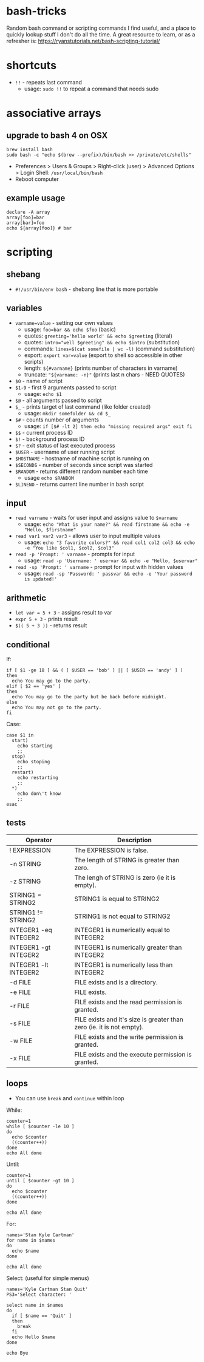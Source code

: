 # bash-tricks
Random bash command or scripting commands I find useful, and a place to quickly lookup stuff I don't do all the time. A great resource to learn, or as a refresher is: https://ryanstutorials.net/bash-scripting-tutorial/

# shortcuts
 * `!!` - repeats last command
   * usage: `sudo !!` to repeat a command that needs sudo

# associative arrays
## upgrade to bash 4 on OSX
```
brew install bash
sudo bash -c "echo $(brew --prefix)/bin/bash >> /private/etc/shells"
```
 * Preferences > Users & Groups > Right-click (user) > Advanced Options > Login Shell: `/usr/local/bin/bash`
 * Reboot computer

## example usage
```
declare -A array
array[foo]=bar
array[bar]=foo
echo ${array[foo]} # bar
```

# scripting
## shebang
 * `#!/usr/bin/env bash` - shebang line that is more portable

## variables
 * `varname=value` - setting our own values
   * usage: `foo=bar && echo $foo` (basic)
   * quotes: `greeting='hello world' && echo $greeting` (literal)
   * quotes: `intro="well $greeting" && echo $intro` (substitution)
   * commands: `lines=$(cat somefile | wc -l)` (command substitution)
   * export: `export var=value` (export to shell so accessible in other scripts)
   * length: `${#varname}` (prints number of characters in varname)
   * truncate: `"${varname: -n}"` (prints last n chars - NEED QUOTES)
 * `$0` - name of script
 * `$1-9` - first 9 arguments passed to script
   * usage: `echo $1`
 * `$@` - all arguments passed to script
 * `$_` - prints target of last command (like folder created)
   * usage: `mkdir somefolder && cd $_`
 * `$#` - counts number of arguments
   * usage: `if [$# -lt 2] then echo "missing required args" exit fi`
 * `$$` - current process ID
 * `$!` - background process ID
 * `$?` - exit status of last executed process
 * `$USER` - username of user running script
 * `$HOSTNAME` - hostname of machine script is running on
 * `$SECONDS` - number of seconds since script was started
 * `$RANDOM` - returns different random number each time
   * usage `echo $RANDOM`
 * `$LINENO` - returns current line number in bash script

## input
 * `read varname` - waits for user input and assigns value to `$varname`
   * usage: `echo "What is your name?" && read firstname && echo -e "Hello, $firstname"`
 * `read var1 var2 var3` - allows user to input multiple values
   * usage: `echo "3 favorite colors?" && read col1 col2 col3 && echo -e "You like $col1, $col2, $col3"`
 * `read -p 'Prompt: ' varname` - prompts for input
   * usage: `read -p 'Username: ' uservar && echo -e "Hello, $uservar"`
 * `read -sp 'Prompt: ' varname` - prompt for input with hidden values
   * usage: `read -sp 'Password: ' passvar && echo -e 'Your password is updated!'`

## arithmetic
 * `let var = 5 + 3` - assigns result to var
 * `expr 5 + 3` - prints result
 * `$(( 5 + 3 ))` - returns result

## conditional
If: 
```
if [ $1 -ge 18 ] && ( [ $USER == 'bob' ] || [ $USER == 'andy' ] )
then
  echo You may go to the party.
elif [ $2 == 'yes' ]
then
  echo You may go to the party but be back before midnight.
else
  echo You may not go to the party.
fi
```

Case:
```
case $1 in
  start)
    echo starting
    ;;
  stop)
    echo stoping
    ;;
  restart)
    echo restarting
    ;;
  *)
    echo don\'t know
    ;;
esac
```

## tests
| Operator	| Description |
|----------|-------------|
| ! EXPRESSION	| The EXPRESSION is false. |
| -n STRING	| The length of STRING is greater than zero. |
| -z STRING	| The lengh of STRING is zero (ie it is empty). |
| STRING1 = STRING2	| STRING1 is equal to STRING2 |
| STRING1 != STRING2	| STRING1 is not equal to STRING2 |
| INTEGER1 -eq INTEGER2	| INTEGER1 is numerically equal to INTEGER2 |
| INTEGER1 -gt INTEGER2	| INTEGER1 is numerically greater than INTEGER2 |
| INTEGER1 -lt INTEGER2	| INTEGER1 is numerically less than INTEGER2 |
| -d FILE	| FILE exists and is a directory. |
| -e FILE	| FILE exists. |
| -r FILE	| FILE exists and the read permission is granted. |
| -s FILE	| FILE exists and it's size is greater than zero (ie. it is not empty). |
| -w FILE	| FILE exists and the write permission is granted. |
| -x FILE	| FILE exists and the execute permission is granted. |

## loops
 * You can use `break` and `continue` within loop

While:
```
counter=1
while [ $counter -le 10 ]
do
  echo $counter
  ((counter++))
done
echo All done
```

Until:
```
counter=1
until [ $counter -gt 10 ]
do
  echo $counter
  ((counter++))
done

echo All done
```

For:
```
names='Stan Kyle Cartman'
for name in $names
do
  echo $name
done

echo All done
```

Select: (useful for simple menus)
```
names='Kyle Cartman Stan Quit'
PS3='Select character: '

select name in $names
do
  if [ $name == 'Quit' ]
  then
    break
  fi
  echo Hello $name
done

echo Bye
```
